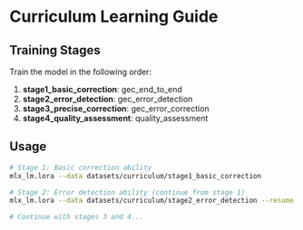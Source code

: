 # Curriculum Learning Guide

## Training Stages

Train the model in the following order:

1. **stage1_basic_correction**: gec_end_to_end
2. **stage2_error_detection**: gec_error_detection
3. **stage3_precise_correction**: gec_error_correction
4. **stage4_quality_assessment**: quality_assessment

## Usage

```bash
# Stage 1: Basic correction ability
mlx_lm.lora --data datasets/curriculum/stage1_basic_correction

# Stage 2: Error detection ability (continue from stage 1)
mlx_lm.lora --data datasets/curriculum/stage2_error_detection --resume

# Continue with stages 3 and 4...
```
